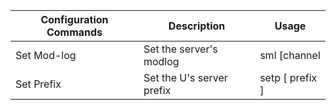 | Configuration Commands | Description | Usage |
| --- | --- | --- |
| Set Mod-log | Set the server's modlog | sml [channel | name, ID, mention ] |
| Set Prefix | Set the U's server prefix | setp [ prefix ] |